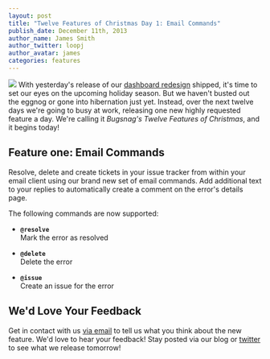 ```yaml
---
layout: post
title: "Twelve Features of Christmas Day 1: Email Commands"
publish_date: December 11th, 2013
author_name: James Smith
author_twitter: loopj
author_avatar: james
categories: features
---
```


![](/img/posts/holiday-gift.png)
With yesterday's release of our [dashboard redesign](/announcing-the-redesigned-bugsnag-dashboard) shipped, it's time to set our eyes on the upcoming holiday season. But we haven't busted out the eggnog or gone into hibernation just yet. Instead, over the next twelve days we're going to busy at work, releasing one new highly requested feature a day. We're calling it *Bugsnag's Twelve Features of Christmas*, and it begins today!


Feature one: Email Commands
---------------------------

Resolve, delete and create tickets in your issue tracker from within your email client using our brand new set of email commands. Add additional text to your replies to automatically create a comment on the error's details page.

The following commands are now supported:

-   **`@resolve`**<br>
    Mark the error as resolved

-   **`@delete`**<br>
    Delete the error

-   **`@issue`**<br>
    Create an issue for the error


We'd Love Your Feedback
-----------------------
Get in contact with us [via email](mailto:support@bugsnag.com) to tell us what you think about the new feature. We'd love to hear your feedback! Stay posted via our blog or [twitter](https://twitter.com/bugsnag) to see what we release tomorrow!
